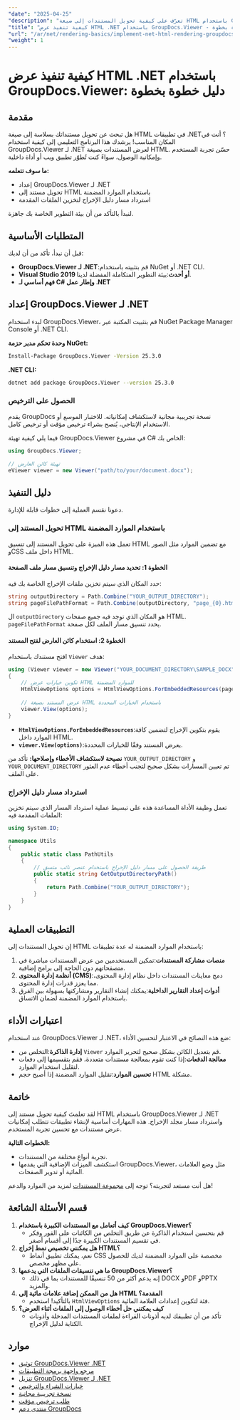 ```yaml
---
"date": "2025-04-25"
"description": "تعرّف على كيفية تحويل المستندات إلى صيغة HTML باستخدام GroupDocs.Viewer لـ .NET. يغطي هذا الدليل خطوات الإعداد، والعرض، والتطبيقات العملية."
"title": "كيفية تنفيذ عرض HTML .NET باستخدام GroupDocs.Viewer - دليل خطوة بخطوة"
"url": "/ar/net/rendering-basics/implement-net-html-rendering-groupdocs-viewer/"
"weight": 1
---
```


# كيفية تنفيذ عرض HTML .NET باستخدام GroupDocs.Viewer: دليل خطوة بخطوة

## مقدمة

هل تبحث عن تحويل مستنداتك بسلاسة إلى صيغة HTML في تطبيقات .NET؟ أنت في المكان المناسب! يرشدك هذا البرنامج التعليمي إلى كيفية استخدام GroupDocs.Viewer لـ .NET لعرض المستندات بصيغة HTML. حسّن تجربة المستخدم وإمكانية الوصول، سواءً كنت تُطوّر تطبيق ويب أو أداة داخلية.

**ما سوف تتعلمه:**
- إعداد GroupDocs.Viewer لـ .NET
- تحويل مستند إلى HTML باستخدام الموارد المضمنة
- استرداد مسار دليل الإخراج لتخزين الملفات المقدمة

لنبدأ بالتأكد من أن بيئة التطوير الخاصة بك جاهزة.

## المتطلبات الأساسية

قبل أن نبدأ، تأكد من أن لديك:
- **GroupDocs.Viewer لـ .NET**:قم بتثبيته باستخدام NuGet أو .NET CLI.
- **Visual Studio 2019 أو أحدث**:بيئة التطوير المتكاملة المفضلة لدينا.
- **فهم أساسي لـ C# وإطار عمل .NET**

## إعداد GroupDocs.Viewer لـ .NET

لبدء استخدام GroupDocs.Viewer، قم بتثبيت المكتبة عبر NuGet Package Manager Console أو .NET CLI.

**وحدة تحكم مدير حزمة NuGet:**
```bash
Install-Package GroupDocs.Viewer -Version 25.3.0
```

**.NET CLI:**
```bash
dotnet add package GroupDocs.Viewer --version 25.3.0
```

### الحصول على الترخيص

يقدم GroupDocs نسخة تجريبية مجانية لاستكشاف إمكانياته. للاختبار الموسع أو الاستخدام الإنتاجي، يُنصح بشراء ترخيص مؤقت أو ترخيص كامل.

فيما يلي كيفية تهيئة GroupDocs.Viewer في مشروع C# الخاص بك:
```csharp
using GroupDocs.Viewer;

// تهيئة كائن العارض
eViewer viewer = new Viewer("path/to/your/document.docx");
```

## دليل التنفيذ

دعونا نقسم العملية إلى خطوات قابلة للإدارة.

### تحويل المستند إلى HTML باستخدام الموارد المضمنة

تعمل هذه الميزة على تحويل المستند إلى تنسيق HTML مع تضمين الموارد مثل الصور وCSS داخل ملف HTML.

#### الخطوة 1: تحديد مسار دليل الإخراج وتنسيق مسار ملف الصفحة

حدد المكان الذي سيتم تخزين ملفات الإخراج الخاصة بك فيه:
```csharp
string outputDirectory = Path.Combine("YOUR_OUTPUT_DIRECTORY");
string pageFilePathFormat = Path.Combine(outputDirectory, "page_{0}.html");
```
ال `outputDirectory` هو المكان الذي توجد فيه جميع صفحات HTML. `pageFilePathFormat` يحدد تنسيق مسار الملف لكل صفحة.

#### الخطوة 2: استخدام كائن العارض لفتح المستند

افتح مستندك باستخدام `Viewer` هدف:
```csharp
using (Viewer viewer = new Viewer("YOUR_DOCUMENT_DIRECTORY\SAMPLE_DOCX"))
{
    // تكوين خيارات عرض HTML للموارد المضمنة
    HtmlViewOptions options = HtmlViewOptions.ForEmbeddedResources(pageFilePathFormat);
    
    // عرض المستند بصيغة HTML باستخدام الخيارات المحددة
    viewer.View(options);
}
```
- **`HtmlViewOptions.ForEmbeddedResources`**:يقوم بتكوين الإخراج لتضمين كافة الموارد داخل HTML.
- **`viewer.View(options)`**:يعرض المستند وفقًا للخيارات المحددة.

**نصيحة لاستكشاف الأخطاء وإصلاحها:** تأكد من `YOUR_OUTPUT_DIRECTORY` و `YOUR_DOCUMENT_DIRECTORY` تم تعيين المسارات بشكل صحيح لتجنب أخطاء عدم العثور على الملف.

### استرداد مسار دليل الإخراج

تعمل وظيفة الأداة المساعدة هذه على تبسيط عملية استرداد المسار الذي سيتم تخزين الملفات المقدمة فيه:
```csharp
using System.IO;

namespace Utils
{
    public static class PathUtils
    {
        // طريقة الحصول على مسار دليل الإخراج باستخدام عنصر نائب متسق
        public static string GetOutputDirectoryPath()
        {
            return Path.Combine("YOUR_OUTPUT_DIRECTORY");
        }
    }
}
```

## التطبيقات العملية

إن تحويل المستندات إلى HTML باستخدام الموارد المضمنة له عدة تطبيقات:
1. **منصات مشاركة المستندات**:تمكين المستخدمين من عرض المستندات مباشرة في متصفحاتهم دون الحاجة إلى برامج إضافية.
2. **أنظمة إدارة المحتوى (CMS)**:دمج معاينات المستندات داخل نظام إدارة المحتوى، مما يعزز قدرات إدارة المحتوى.
3. **أدوات إعداد التقارير الداخلية**:يمكنك إنشاء التقارير ومشاركتها بسهولة بين الفرق باستخدام الموارد المضمنة لضمان الاتساق.

## اعتبارات الأداء

عند استخدام GroupDocs.Viewer لـ .NET، ضع هذه النصائح في الاعتبار لتحسين الأداء:
- **إدارة الذاكرة**:التخلص من `Viewer` قم بتعديل الكائن بشكل صحيح لتحرير الموارد.
- **معالجة الدفعات**:إذا كنت تقوم بمعالجة مستندات متعددة، فقم بتقسيمها إلى دفعات لتقليل استخدام الموارد.
- **تحسين الموارد**:تقليل الموارد المضمنة إذا أصبح حجم HTML مشكلة.

## خاتمة

لقد تعلمتَ كيفية تحويل مستند إلى HTML باستخدام GroupDocs.Viewer لـ .NET واسترداد مسار مجلد الإخراج. هذه المهارات أساسية لإنشاء تطبيقات تتطلب إمكانيات عرض مستندات مع تحسين تجربة المستخدم.

**الخطوات التالية:**
- تجربة أنواع مختلفة من المستندات.
- استكشف الميزات الإضافية التي يقدمها GroupDocs.Viewer، مثل وضع العلامات المائية أو تدوير الصفحات.

هل أنت مستعد لتجربته؟ توجه إلى [مجموعة المستندات](https://purchase.groupdocs.com/buy) لمزيد من الموارد والدعم!

## قسم الأسئلة الشائعة

1. **كيف أتعامل مع المستندات الكبيرة باستخدام GroupDocs.Viewer؟**
   - قم بتحسين استخدام الذاكرة عن طريق التخلص من الكائنات على الفور وفكر في تقسيم المستندات الكبيرة جدًا إلى أقسام أصغر.
2. **هل يمكنني تخصيص نمط إخراج HTML؟**
   - نعم، يمكنك تطبيق أنماط CSS مخصصة على الموارد المضمنة لديك للحصول على مظهر مخصص.
3. **ما هي تنسيقات الملفات التي يدعمها GroupDocs.Viewer؟**
   - إنه يدعم أكثر من 50 تنسيقًا للمستندات بما في ذلك DOCX وPDF وPPTX والمزيد.
4. **هل من الممكن إضافة علامات مائية إلى HTML المقدمة؟**
   - بالتأكيد! استخدم `HtmlViewOptions` فئة لتكوين إعدادات العلامة المائية.
5. **كيف يمكنني حل أخطاء الوصول إلى الملفات أثناء العرض؟**
   - تأكد من أن تطبيقك لديه أذونات القراءة لملفات المستندات المدخلة وأذونات الكتابة لدليل الإخراج.

## موارد
- [توثيق GroupDocs.Viewer .NET](https://docs.groupdocs.com/viewer/net/)
- [مرجع واجهة برمجة التطبيقات](https://reference.groupdocs.com/viewer/net/)
- [تنزيل GroupDocs.Viewer لـ .NET](https://releases.groupdocs.com/viewer/net/)
- [خيارات الشراء والترخيص](https://purchase.groupdocs.com/buy)
- [نسخة تجريبية مجانية](https://releases.groupdocs.com/viewer/net/)
- [طلب ترخيص مؤقت](https://purchase.groupdocs.com/temporary-license/)
- [منتدى دعم GroupDocs](https://forum.groupdocs.com/c/viewer/9)